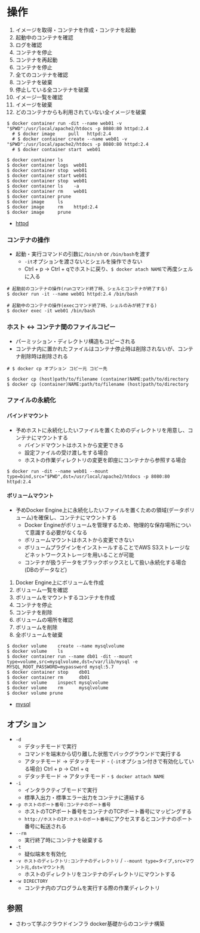 # 操作
1. イメージを取得・コンテナを作成・コンテナを起動
2. 起動中のコンテナを確認
3. ログを確認
4. コンテナを停止
5. コンテナを再起動
6. コンテナを停止
7. 全てのコンテナを確認
8. コンテナを破棄
9. 停止している全コンテナを破棄
10. イメージ一覧を確認
11. イメージを破棄
12. どのコンテナからも利用されていない全イメージを破棄

```
$ docker container run -dit --name web01 -v "$PWD":/usr/local/apache2/htdocs -p 8080:80 httpd:2.4
  # $ docker image     pull   httpd:2.4
  # $ docker container create --name web01 -v "$PWD":/usr/local/apache2/htdocs -p 8080:80 httpd:2.4
  # $ docker container start  web01

$ docker container ls
$ docker container logs  web01
$ docker container stop  web01
$ docker container start web01
$ docker container stop  web01
$ docker container ls    -a
$ docker container rm    web01
$ docker container prune
$ docker image     ls
$ docker image     rm    httpd:2.4
$ docker image     prune
```
- [httpd](https://hub.docker.com/_/httpd)

### コンテナの操作
- 起動・実行コマンドの引数に`/bin/sh` or `/bin/bash`を渡す
  - `-it`オプションを渡さないとシェルを操作できない
  - Ctrl + p -> Ctrl + qでホストに戻り、`$ docker atach NAME`で再度シェルに入る

```
# 起動前のコンテナの操作(runコマンド終了時、シェルとコンテナが終了する)
$ docker run -it --name web01 httpd:2.4 /bin/bash

# 起動中のコンテナの操作(execコマンド終了時、シェルのみが終了する)
$ docker exec -it web01 /bin/bash
```

### ホスト <-> コンテナ間のファイルコピー
- パーミッション・ディレクトリ構造もコピーされる
- コンテナ内に置かれたファイルはコンテナ停止時は削除されないが、コンテナ削除時は削除される

```
# $ docker cp オプション コピー元 コピー先

$ docker cp (host)path/to/filename (container)NAME:path/to/directory
$ docker cp (container)NAME:path/to/filename (host)path/to/directory
```

### ファイルの永続化
#### バインドマウント
- 予めホストに永続化したいファイルを置くためのディレクトリを用意し、コンテナにマウントする
  - バインドマウントはホストから変更できる
  - 設定ファイルの受け渡しをする場合
  - ホストの作業ディレクトリの変更を即座にコンテナから参照する場合

```
$ docker run -dit --name web01 --mount type=bind,src="$PWD",dst=/usr/local/apache2/htdocs -p 8080:80 httpd:2.4
```

#### ボリュームマウント
- 予めDocker Engine上に永続化したいファイルを置くための領域(データボリューム)を確保し、コンテナにマウントする
  - Docker Engineがボリュームを管理するため、物理的な保存場所について意識する必要がなくなる
  - ボリュームマウントはホストから変更できない
  - ボリュームプラグインをインストールすることでAWS S3ストレージなどネットワークストレージを用いることが可能
  - コンテナが扱うデータをブラックボックスとして扱い永続化する場合(DBのデータなど)
1. Docker Engine上にボリュームを作成
2. ボリューム一覧を確認
3. ボリュームをマウントするコンテナを作成
4. コンテナを停止
5. コンテナを削除
6. ボリュームの場所を確認
7. ボリュームを削除
8. 全ボリュームを破棄
```
$ docker volume    create --name mysqlvolume
$ docker volume    ls
$ docker container run --name db01 -dit --mount type=volume,src=mysqlvolume,dst=/var/lib/mysql -e MYSQL_ROOT_PASSWORD=mypassword mysql:5.7
$ docker container stop    db01
$ docker container rm      db01
$ docker volume    inspect mysqlvolume
$ docker volume    rm      mysqlvolume
$ docker volume prune
```
- [mysql](https://hub.docker.com/_/mysql)

## オプション
- `-d`
  - デタッチモードで実行
  - コマンドを端末から切り離した状態でバックグラウンドで実行する
  - アタッチモード -> デタッチモード - (`-it`オプション付きで有効化している場合) Ctrl + p -> Ctrl + q
  - デタッチモード -> アタッチモード - `$ docker attach NAME`
- `-i`
  - インタラクティブモードで実行
  - 標準入出力・標準エラー出力をコンテナに連結する
- `-p ホストのポート番号:コンテナのポート番号`
  - ホストのTCPポート番号をコンテナのTCPポート番号にマッピングする
  - `http://ホストのIP:ホストのポート番号`にアクセスするとコンテナのポート番号に転送される
- `--rm`
  - 実行終了時にコンテナを破棄する
- `-t`
  - 疑似端末を有効化
- `-v ホストのディレクトリ:コンテナのディレクトリ` / `--mount type=タイプ,src=マウント元,dst=マウント先`
  - ホストのディレクトリをコンテナのディレクトリにマウントする
- `-w DIRECTORY`
  - コンテナ内のプログラムを実行する際の作業ディレクトリ

## 参照
- さわって学ぶクラウドインフラ docker基礎からのコンテナ構築
